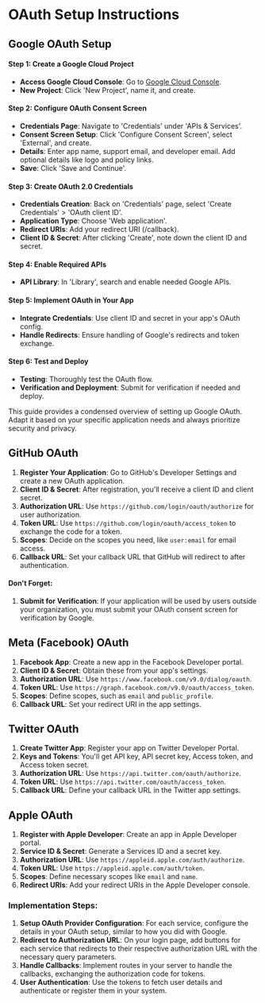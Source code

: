 # OAuth Setup Instructions

## Google OAuth Setup

#### Step 1: Create a Google Cloud Project
- **Access Google Cloud Console**: Go to [Google Cloud Console](https://console.cloud.google.com/).
- **New Project**: Click 'New Project', name it, and create.

#### Step 2: Configure OAuth Consent Screen
- **Credentials Page**: Navigate to 'Credentials' under 'APIs & Services'.
- **Consent Screen Setup**: Click 'Configure Consent Screen', select 'External', and create.
- **Details**: Enter app name, support email, and developer email. Add optional details like logo and policy links.
- **Save**: Click 'Save and Continue'.

#### Step 3: Create OAuth 2.0 Credentials
- **Credentials Creation**: Back on 'Credentials' page, select 'Create Credentials' > 'OAuth client ID'.
- **Application Type**: Choose 'Web application'.
- **Redirect URIs**: Add your redirect URI (/callback).
- **Client ID & Secret**: After clicking 'Create', note down the client ID and secret.

#### Step 4: Enable Required APIs
- **API Library**: In 'Library', search and enable needed Google APIs.

#### Step 5: Implement OAuth in Your App
- **Integrate Credentials**: Use client ID and secret in your app's OAuth config.
- **Handle Redirects**: Ensure handling of Google's redirects and token exchange.

#### Step 6: Test and Deploy
- **Testing**: Thoroughly test the OAuth flow.
- **Verification and Deployment**: Submit for verification if needed and deploy.

This guide provides a condensed overview of setting up Google OAuth. Adapt it based on your specific application needs and always prioritize security and privacy.

## GitHub OAuth

1. **Register Your Application**: Go to GitHub's Developer Settings and create a new OAuth application.
2. **Client ID & Secret**: After registration, you'll receive a client ID and client secret.
3. **Authorization URL**: Use `https://github.com/login/oauth/authorize` for user authorization.
4. **Token URL**: Use `https://github.com/login/oauth/access_token` to exchange the code for a token.
5. **Scopes**: Decide on the scopes you need, like `user:email` for email access.
6. **Callback URL**: Set your callback URL that GitHub will redirect to after authentication.


#### Don't Forget:

1. **Submit for Verification**: If your application will be used by users outside your organization, you must submit your OAuth consent screen for verification by Google.


## Meta (Facebook) OAuth

1. **Facebook App**: Create a new app in the Facebook Developer portal.
2. **Client ID & Secret**: Obtain these from your app's settings.
3. **Authorization URL**: Use `https://www.facebook.com/v9.0/dialog/oauth`.
4. **Token URL**: Use `https://graph.facebook.com/v9.0/oauth/access_token`.
5. **Scopes**: Define scopes, such as `email` and `public_profile`.
6. **Callback URL**: Set your redirect URI in the app settings.

## Twitter OAuth

1. **Create Twitter App**: Register your app on Twitter Developer Portal.
2. **Keys and Tokens**: You'll get API key, API secret key, Access token, and Access token secret.
3. **Authorization URL**: Use `https://api.twitter.com/oauth/authorize`.
4. **Token URL**: Use `https://api.twitter.com/oauth/access_token`.
5. **Callback URL**: Define your callback URL in the Twitter app settings.

## Apple OAuth

1. **Register with Apple Developer**: Create an app in Apple Developer portal.
2. **Service ID & Secret**: Generate a Services ID and a secret key.
3. **Authorization URL**: Use `https://appleid.apple.com/auth/authorize`.
4. **Token URL**: Use `https://appleid.apple.com/auth/token`.
5. **Scopes**: Define necessary scopes like `email` and `name`.
6. **Redirect URIs**: Add your redirect URIs in the Apple Developer console.

### Implementation Steps:

1. **Setup OAuth Provider Configuration**: For each service, configure the details in your OAuth setup, similar to how you did with Google.
2. **Redirect to Authorization URL**: On your login page, add buttons for each service that redirects to their respective authorization URL with the necessary query parameters.
3. **Handle Callbacks**: Implement routes in your server to handle the callbacks, exchanging the authorization code for tokens.
4. **User Authentication**: Use the tokens to fetch user details and authenticate or register them in your system.

